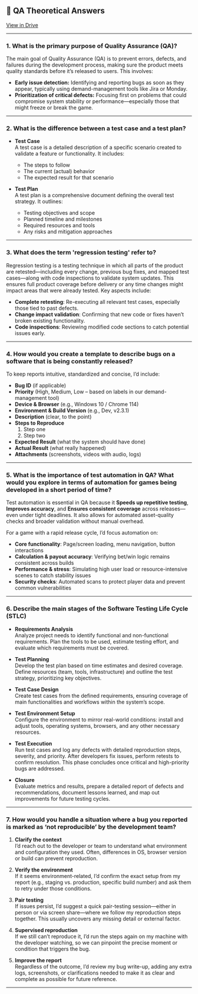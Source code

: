## 📖 QA Theoretical Answers
[View in Drive](https://docs.google.com/document/d/1Yj5igAec5wcR2eiBdWvuDZnKPwZdzmwO/edit?usp=drive_link&ouid=114120568228143854602&rtpof=true&sd=true)

---

### 1. What is the primary purpose of Quality Assurance (QA)?

The main goal of Quality Assurance (QA) is to prevent errors, defects, and failures during the development process, making sure the product meets quality standards before it’s released to users. This involves:

- **Early issue detection:** Identifying and reporting bugs as soon as they appear, typically using demand-management tools like Jira or Monday.  
- **Prioritization of critical defects:** Focusing first on problems that could compromise system stability or performance—especially those that might freeze or break the game.  

---  

### 2. What is the difference between a test case and a test plan?

- **Test Case**  
  A test case is a detailed description of a specific scenario created to validate a feature or functionality. It includes:  
  - The steps to follow  
  - The current (actual) behavior  
  - The expected result for that scenario  

- **Test Plan**  
  A test plan is a comprehensive document defining the overall test strategy. It outlines:  
  - Testing objectives and scope  
  - Planned timeline and milestones  
  - Required resources and tools  
  - Any risks and mitigation approaches  

---  


### 3. What does the term 'regression testing' refer to?

Regression testing is a testing technique in which all parts of the product are retested—including every change, previous bug fixes, and mapped test cases—along with code inspections to validate system updates. This ensures full product coverage before delivery or any time changes might impact areas that were already tested. Key aspects include:

- **Complete retesting**: Re-executing all relevant test cases, especially those tied to past defects.  
- **Change impact validation**: Confirming that new code or fixes haven’t broken existing functionality.  
- **Code inspections**: Reviewing modified code sections to catch potential issues early.  

---


### 4. How would you create a template to describe bugs on a software that is being constantly released?

To keep reports intuitive, standardized and concise, I’d include:

- **Bug ID** (if applicable)  
- **Priority** (High, Medium, Low – based on labels in our demand-management tool)  
- **Device & Browser** (e.g., Windows 10 / Chrome 114)  
- **Environment & Build Version** (e.g., Dev, v2.3.1)  
- **Description** (clear, to the point)  
- **Steps to Reproduce**  
  1. Step one  
  2. Step two  
- **Expected Result** (what the system should have done)  
- **Actual Result** (what really happened)  
- **Attachments** (screenshots, videos with audio, logs)  

---  


### 5. What is the importance of test automation in QA? What would you explore in terms of automation for games being developed in a short period of time?

Test automation is essential in QA because it **Speeds up repetitive testing**, **Improves accuracy**, and **Ensures consistent coverage** across releases—even under tight deadlines. It also allows for automated asset-quality checks and broader validation without manual overhead.

For a game with a rapid release cycle, I’d focus automation on:

- **Core functionality**: Page/screen loading, menu navigation, button interactions  
- **Calculation & payout accuracy**: Verifying bet/win logic remains consistent across builds  
- **Performance & stress**: Simulating high user load or resource-intensive scenes to catch stability issues  
- **Security checks**: Automated scans to protect player data and prevent common vulnerabilities  

---


### 6. Describe the main stages of the Software Testing Life Cycle (STLC)

- **Requirements Analysis**  
  Analyze project needs to identify functional and non-functional requirements. Plan the tools to be used, estimate testing effort, and evaluate which requirements must be covered.

- **Test Planning**  
  Develop the test plan based on time estimates and desired coverage. Define resources (team, tools, infrastructure) and outline the test strategy, prioritizing key objectives.

- **Test Case Design**  
  Create test cases from the defined requirements, ensuring coverage of main functionalities and workflows within the system’s scope.

- **Test Environment Setup**  
  Configure the environment to mirror real-world conditions: install and adjust tools, operating systems, browsers, and any other necessary resources.

- **Test Execution**  
  Run test cases and log any defects with detailed reproduction steps, severity, and priority. After developers fix issues, perform retests to confirm resolution. This phase concludes once critical and high-priority bugs are addressed.

- **Closure**  
  Evaluate metrics and results, prepare a detailed report of defects and recommendations, document lessons learned, and map out improvements for future testing cycles.

---  


### 7. How would you handle a situation where a bug you reported is marked as ‘not reproducible’ by the development team?

1. **Clarify the context**  
   I’d reach out to the developer or team to understand what environment and configuration they used. Often, differences in OS, browser version or build can prevent reproduction.

2. **Verify the environment**  
   If it seems environment-related, I’d confirm the exact setup from my report (e.g., staging vs. production, specific build number) and ask them to retry under those conditions.

3. **Pair testing**  
   If issues persist, I’d suggest a quick pair-testing session—either in person or via screen share—where we follow my reproduction steps together. This usually uncovers any missing detail or external factor.

4. **Supervised reproduction**  
   If we still can’t reproduce it, I’d run the steps again on my machine with the developer watching, so we can pinpoint the precise moment or condition that triggers the bug.

5. **Improve the report**  
   Regardless of the outcome, I’d review my bug write-up, adding any extra logs, screenshots, or clarifications needed to make it as clear and complete as possible for future reference.

---  

